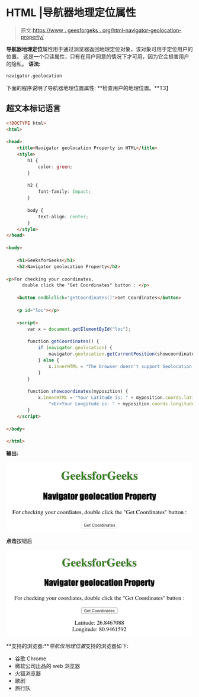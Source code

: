# HTML |导航器地理定位属性

> 原文:[https://www . geesforgeks . org/html-navigator-geolocation-property/](https://www.geeksforgeeks.org/html-navigator-geolocation-property/)

**导航器地理定位**属性用于通过浏览器返回地理定位对象，该对象可用于定位用户的位置。
这是一个只读属性，只有在用户同意的情况下才可用，因为它会损害用户的隐私。
**语法:**

```html
navigator.geolocation
```

下面的程序说明了导航器地理位置属性:
**检查用户的地理位置。**T3】

## 超文本标记语言

```html
<!DOCTYPE html>
<html>

<head>
    <title>Navigator geolocation Property in HTML</title>
    <style>
        h1 {
            color: green;
        }

        h2 {
            font-family: Impact;
        }

        body {
            text-align: center;
        }
    </style>
</head>

<body>

    <h1>GeeksforGeeks</h1>
    <h2>Navigator geolocation Property</h2>

<p>For checking your coordinates,
      double click the "Get Coordinates" button : </p>

    <button ondblclick="getCoordinates()">Get Coordinates</button>

    <p id="loc"></p>

    <script>
        var x = document.getElementById("loc");

        function getCoordinates() {
            if (navigator.geolocation) {
                navigator.geolocation.getCurrentPosition(showcoordinates);
            } else {
                x.innerHTML = "The browser doesn't support Geolocation.";
            }
        }

        function showcoordinates(myposition) {
            x.innerHTML = "Your Latitude is: " + myposition.coords.latitude +
                "<br>Your Longitude is: " + myposition.coords.longitude;
        }
    </script>

</body>

</html>
```

**输出:**

![](img/8c0bd5e30f57790a9efd50780171f827.png)

**点击**按钮后

![](img/c1874c89e175f30771dac1b2eabd97e9.png)

**支持的浏览器:***导航仪地理位置*支持的浏览器如下:

*   谷歌 Chrome
*   微软公司出品的 web 浏览器
*   火狐浏览器
*   歌剧
*   旅行队